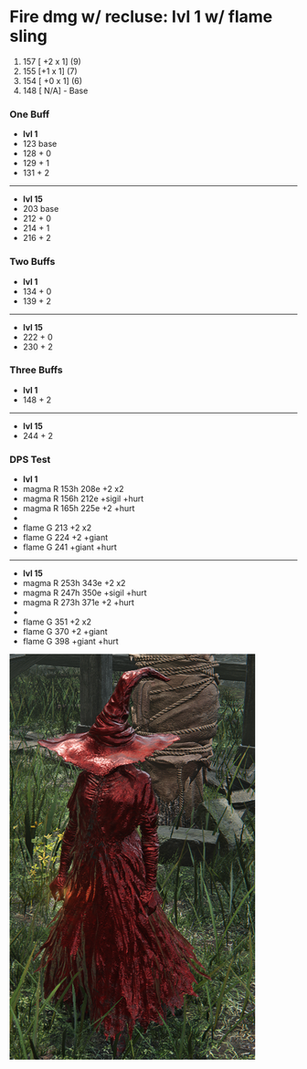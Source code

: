 # Fire dmg w/ recluse: lvl 1 w/ flame sling

1. 157 [ +2 x 1] (9)
2. 155 [+1 x 1] (7)
3. 154 [ +0 x 1] (6)
4. 148 [ N/A] - Base

### One Buff

- **lvl 1**
- 123 base
- 128   + 0
- 129   + 1
- 131   + 2
---

- **lvl 15**
- 203 base
- 212 + 0
- 214 + 1
- 216 + 2

### Two Buffs
- **lvl 1**
- 134 + 0
- 139 + 2
---

- **lvl 15**
- 222 + 0
- 230 + 2


### Three Buffs
- **lvl 1**
- 148 + 2
---

- **lvl 15**
- 244 + 2

### DPS Test
- **lvl 1**
- magma R 153h 208e +2 x2
- magma R 156h 212e +sigil +hurt
- magma R 165h 225e +2 +hurt
-
- flame G 213 +2 x2
- flame G 224 +2 +giant
- flame G 241 +giant +hurt



---
- **lvl 15**
- magma R 253h 343e +2 x2
- magma R 247h 350e +sigil +hurt
- magma R 273h 371e +2 +hurt
-
- flame G 351 +2 x2
- flame G 370 +2 +giant
- flame G 398 +giant +hurt

![alt text](image-1.png)


